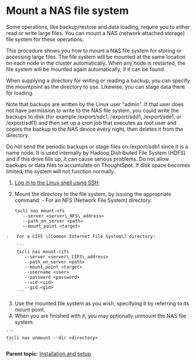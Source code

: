 # Mount a NAS file system

Some operations, like backup/restore and data loading, require you to either read or write large files. You can mount a NAS \(network attached storage\) file system for these operations.

This procedure shows you how to mount a NAS file system for storing or accessing large files. The file system will be mounted at the same location on each node in the cluster automatically. When any node is restarted, the file system will be mounted again automatically, if it can be found.

When supplying a directory for writing or reading a backup, you can specify the mountpoint as the directory to use. Likewise, you can stage data there for loading.

Note that backups are written by the Linux user "admin". If that user does not have permission to write to the NAS file system, you could write the backups to disk \(for example /export/sdc1, /export/sdd1, /export/sde1, or /export/sdf1\) and then set up a cron job that executes as root user and copies the backup to the NAS device every night, then deletes it from the directory.

Do not send the periodic backups or stage files on /export/sdb1 since it is a name node. It is used internally by Hadoop Distributed File System \(HDFS\) and if this drive fills up, it can cause serious problems. Do not allow backups or data files to accumulate on ThoughtSpot. If disk space becomes limited, the system will not function normally.

1.   [Log in to the Linux shell using SSH](login_console.html#). 
2.   Mount the directory to the file system, by issuing the appropriate command: 
    -   For an NFS \(Network File System\) directory:

        ```
        tscli nas mount-nfs
           --server <server\_NFS\_address>
           --path_on_server <path>
           --mount_point <target>
        ```

    -   For a CIFS \(Common Internet File System\) directory:

        ```
        tscli nas mount-cifs
           --server <server\_CIFS\_address>
           --path_on_server <path>
           --mount_point <target>
           --username <user>
           --password <password>
           --uid <uid>
           --gid <gid>
        ```

3.   Use the mounted file system as you wish, specifying it by referring to its mount point. 
4.   When you are finished with it, you may optionally unmount the NAS file system: 

    ```
    tscli nas unmount --dir <directory>
    ```


**Parent topic:** [Installation and setup](../../admin/setup/intro.html)

